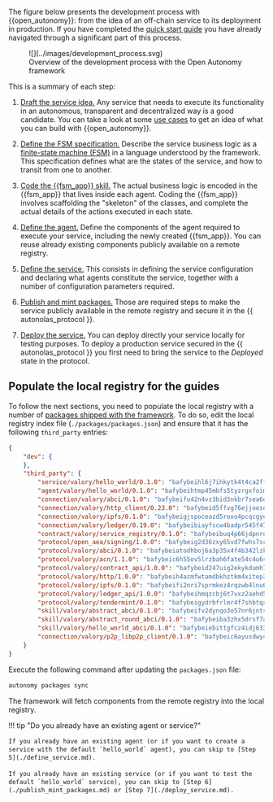 The figure below presents the development process with {{open_autonomy}}: from the idea of an off-chain service to its deployment in production. If you have completed the [quick start guide](./quick_start.md) you have already navigated through a significant part of this process.

<figure markdown>
![](../images/development_process.svg)
<figcaption>Overview of the development process with the Open Autonomy framework</figcaption>
</figure>

This is a summary of each step:

1. [Draft the service idea.](./draft_service_idea_and_define_fsm_specification.md#draft-the-service-idea) Any service that needs to execute its functionality in an autonomous, transparent and decentralized way is a good candidate. You can take a look at some [use cases](../get_started/use_cases.md) to get an idea of what you can build with {{open_autonomy}}.

2. [Define the FSM specification.](./draft_service_idea_and_define_fsm_specification.md#define-the-fsm-specification) Describe the service business logic as a [finite-state machine (FSM)](../key_concepts/fsm.md) in a language understood by the framework. This specification defines what are the states of the service, and how to transit from one to another.

3. [Code the {{fsm_app}} skill.](./code_fsm_app_skill.md) The actual business logic is encoded in the {{fsm_app}} that lives inside each agent. Coding the {{fsm_app}} involves scaffolding the "skeleton" of the classes, and complete the actual details of the actions executed in each state.

4. [Define the agent.](./define_agent.md) Define the components of the agent required to execute your service, including the newly created {{fsm_app}}. You can reuse already existing components publicly available on a remote registry.

5. [Define the service.](./define_service.md) This consists in defining the service configuration and declaring what agents constitute the service, together with a number of configuration parameters required.

6. [Publish and mint packages.](./publish_mint_packages.md) Those are required steps to make the service publicly available in the remote registry and secure it in the {{ autonolas_protocol }}.

7. [Deploy the service.](./deploy_service.md) You can deploy directly your service locally for testing purposes. To deploy a production service secured in the {{ autonolas_protocol }} you first need to bring the service to the _Deployed_ state in the protocol.

## Populate the local registry for the guides

To follow the next sections, you need to populate the local registry with a number of [packages shipped with the framework](../package_list.md). To do so, edit the local registry index file (`./packages/packages.json`) and ensure that it has the following `third_party` entries:

```json
{
    "dev": {
    },
    "third_party": {
        "service/valory/hello_world/0.1.0": "bafybeihl6j7ihkytk4t4ca2ffhctpzydwi6r4a354ubjasttuv2pw4oaci",
        "agent/valory/hello_world/0.1.0": "bafybeihtmp45mbfs5tyzrgxfoimh552on6dif42ifqidifait3ej2m5zvq",
        "connection/valory/abci/0.1.0": "bafybeifu42n4vz3bid3nkbr7sea6d3pfmxx7rzctr37ovafmbpyq6vplkm",
        "connection/valory/http_client/0.23.0": "bafybeid5ffvg76ejjoese7brj5ji3lx66cu7p2ixfwflpo6rgofkypfd7y",
        "connection/valory/ipfs/0.1.0": "bafybeigjspoceazd5roxo4pcqcgyu3ozixkdoc44domwcaumt2zwoz2x3m",
        "connection/valory/ledger/0.19.0": "bafybeibiayfscw4badpr545f47hsvc2r5lgfpgzib5q4h4u6kkosdsytby",
        "contract/valory/service_registry/0.1.0": "bafybeibuq4p66jdpnrq7viz4zylydu3zneteukfy3gwdgp273vptnq3dvi",
        "protocol/open_aea/signing/1.0.0": "bafybeig2d36zxy65vd7fwhs7scotuktydcarm74aprmrb5nioiymr3yixm",
        "protocol/valory/abci/0.1.0": "bafybeiatodhboj6a3p35x4f4b342lzk6ckxpud23awnqbxwjeon3k5y36u",
        "protocol/valory/acn/1.1.0": "bafybeic6h55ov5lrzbah6fate54c4u6spopcexxspw3abotbmffabfddeu",
        "protocol/valory/contract_api/1.0.0": "bafybeid247uig2ekykdumh7ewhp2cdq7rchaeqjj6e7urx35zfpdl5zrn4",
        "protocol/valory/http/1.0.0": "bafybeih4azmfwtamdbkhztkm4xitep3gx6tfdnoz6tvllmaqnhu3klejfa",
        "protocol/valory/ipfs/0.1.0": "bafybeifi2nri7sprmkez4rqzwb4lnu6peoy3bax5k6asf6k5ms7kmjpmkq",
        "protocol/valory/ledger_api/1.0.0": "bafybeihmqzcbj6t7vxz2aehd5726ofnzsfjs5cwlf42ro4tn6i34cbfrc4",
        "protocol/valory/tendermint/0.1.0": "bafybeigydrbfrlmr4f7shbtqx44kvmbg22im27mxdap2e3m5tkti6t445y",
        "skill/valory/abstract_abci/0.1.0": "bafybeifv2dynqo3o57nr6jntsvdkduytz3f6i52csv2bjwrr4qhi4mkm7i",
        "skill/valory/abstract_round_abci/0.1.0": "bafybeiba3zhx5drsf7ailfboeuvwykocmkffs2j426u4q7d4erig67lyhm",
        "skill/valory/hello_world_abci/0.1.0": "bafybeiebittgfcz4idj633fkrvu6qle2ajekdjxpp7slggyur7vv7s7hrq",
        "connection/valory/p2p_libp2p_client/0.1.0": "bafybeic6ayusdwy4dks75njwk32ac7ur7salgllwf4fdc34ue5z2k5iz4q"
    }
}
```

Execute the following command after updating the `packages.json` file:

```bash
autonomy packages sync
```

The framework will fetch components from the remote registry into the local registry.

!!! tip "Do you already have an existing agent or service?"

    If you already have an existing agent (or if you want to create a service with the default `hello_world` agent), you can skip to [Step 5](./define_service.md).

    If you already have an existing service (or if you want to test the default `hello_world` service), you can skip to [Step 6](./publish_mint_packages.md) or [Step 7](./deploy_service.md).
